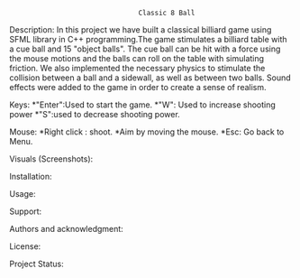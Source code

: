                                     Classic 8 Ball

Description:
In this project we have built a classical billiard game using SFML library in C++ programming.The game stimulates a billiard table with a cue ball and 15 "object balls". The cue ball can be hit with a force using the mouse motions and  the balls can roll on the table with simulating friction. We also implemented the necessary physics to stimulate the collision between a ball and a sidewall, as well as between two balls. Sound effects were added to the game in order to create a sense of realism.

Keys:
*"Enter":Used to start the game.
*"W": Used to increase shooting power
*"S":used to decrease shooting power.

Mouse:
*Right click : shoot.
*Aim by moving the mouse.
*Esc: Go back to Menu.

Visuals (Screenshots):








Installation:


Usage:



Support:



Authors and acknowledgment:


License:




Project Status:
